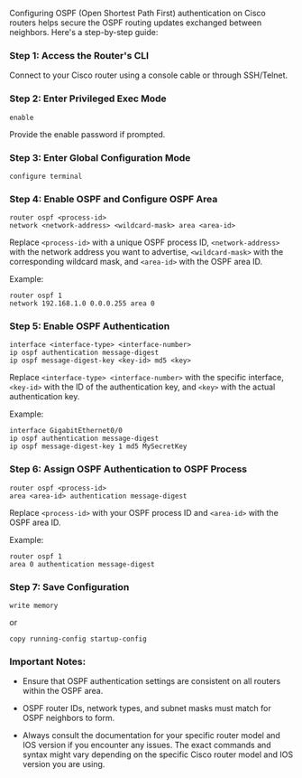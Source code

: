 Configuring OSPF (Open Shortest Path First) authentication on Cisco routers helps secure the OSPF routing updates exchanged between neighbors. Here's a step-by-step guide:

### Step 1: Access the Router's CLI

Connect to your Cisco router using a console cable or through SSH/Telnet.

### Step 2: Enter Privileged Exec Mode

```shell
enable
```

Provide the enable password if prompted.

### Step 3: Enter Global Configuration Mode

```shell
configure terminal
```

### Step 4: Enable OSPF and Configure OSPF Area

```shell
router ospf <process-id>
network <network-address> <wildcard-mask> area <area-id>
```

Replace `<process-id>` with a unique OSPF process ID, `<network-address>` with the network address you want to advertise, `<wildcard-mask>` with the corresponding wildcard mask, and `<area-id>` with the OSPF area ID.

Example:

```shell
router ospf 1
network 192.168.1.0 0.0.0.255 area 0
```

### Step 5: Enable OSPF Authentication

```shell
interface <interface-type> <interface-number>
ip ospf authentication message-digest
ip ospf message-digest-key <key-id> md5 <key>
```

Replace `<interface-type> <interface-number>` with the specific interface, `<key-id>` with the ID of the authentication key, and `<key>` with the actual authentication key.

Example:

```shell
interface GigabitEthernet0/0
ip ospf authentication message-digest
ip ospf message-digest-key 1 md5 MySecretKey
```

### Step 6: Assign OSPF Authentication to OSPF Process

```shell
router ospf <process-id>
area <area-id> authentication message-digest
```

Replace `<process-id>` with your OSPF process ID and `<area-id>` with the OSPF area ID.

Example:

```shell
router ospf 1
area 0 authentication message-digest
```

### Step 7: Save Configuration

```shell
write memory
```

or

```shell
copy running-config startup-config
```

### Important Notes:

- Ensure that OSPF authentication settings are consistent on all routers within the OSPF area.

- OSPF router IDs, network types, and subnet masks must match for OSPF neighbors to form.

- Always consult the documentation for your specific router model and IOS version if you encounter any issues. The exact commands and syntax might vary depending on the specific Cisco router model and IOS version you are using.
